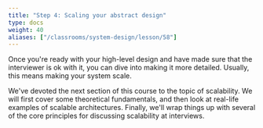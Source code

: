 ```yaml
---
title: "Step 4: Scaling your abstract design"
type: docs
weight: 40
aliases: ["/classrooms/system-design/lesson/58"]
---
```

Once you're ready with your high-level design and have made sure that the interviewer is ok with it, you can dive into making it more detailed. Usually, this means making your system scale.

We've devoted the next section of this course to the topic of scalability. We will first cover some theoretical fundamentals, and then look at real-life examples of scalable architectures. Finally, we'll wrap things up with several of the core principles for discussing scalability at interviews.
